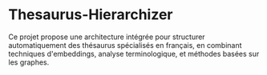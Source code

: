 # Thesaurus-Hierarchizer
Ce projet propose une architecture intégrée pour structurer automatiquement des thésaurus spécialisés en français, en combinant techniques d'embeddings, analyse terminologique, et méthodes basées sur les graphes.
